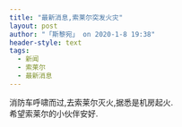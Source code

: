 ```yaml
---
title: "最新消息,索莱尔突发火灾"
layout: post
author: "「斯黎宛」 on 2020-1-8 19:38"
header-style: text
tags:
  - 新闻
  - 索莱尔
  - 最新消息
---
```


<head></head>
<body>
  消防车呼啸而过,去索莱尔灭火,据悉是机房起火.
 <br> 希望索莱尔的小伙伴安好.
 <br>
</body>


